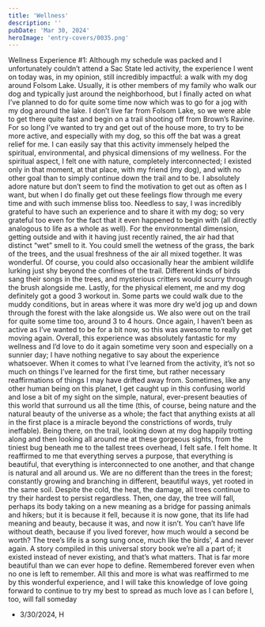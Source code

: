 ```yaml
---
title: 'Wellness'
description: ''
pubDate: 'Mar 30, 2024'
heroImage: 'entry-covers/0035.png'
---
```


Wellness Experience #1: Although my schedule was packed and I unfortunately couldn’t attend a Sac State led activity, the experience I went on today was, in my opinion, still incredibly impactful: a walk with my dog around Folsom Lake. Usually, it is other members of my family who walk our dog and typically just around the neighborhood, but I finally acted on what I’ve planned to do for quite some time now which was to go for a jog with my dog around the lake. I don’t live far from Folsom Lake, so we were able to get there quite fast and begin on a trail shooting off from Brown’s Ravine. For so long I’ve wanted to try and get out of the house more, to try to be more active, and especially with my dog, so this off the bat was a great relief for me. I can easily say that this activity immensely helped the spiritual, environmental, and physical dimensions of my wellness. For the spiritual aspect, I felt one with nature, completely interconnected; I existed only in that moment, at that place, with my friend (my dog), and with no other goal than to simply continue down the trail and to be. I absolutely adore nature but don’t seem to find the motivation to get out as often as I want, but when I do finally get out these feelings flow through me every time and with such immense bliss too. Needless to say, I was incredibly grateful to have such an experience and to share it with my dog; so very grateful too even for the fact that it even happened to begin with (all directly analogous to life as a whole as well). For the environmental dimension, getting outside and with it having just recently rained, the air had that distinct “wet” smell to it. You could smell the wetness of the grass, the bark of the trees, and the usual freshness of the air all mixed together. It was wonderful. Of course, you could also occasionally hear the ambient wildlife lurking just shy beyond the confines of the trail. Different kinds of birds sang their songs in the trees, and mysterious critters would scurry through the brush alongside me. Lastly, for the physical element, me and my dog definitely got a good 3 workout in. Some parts we could walk due to the muddy conditions, but in areas where it was more dry we’d jog up and down through the forest with the lake alongside us. We also were out on the trail for quite some time too, around 3 to 4 hours. Once again, I haven’t been as active as I’ve wanted to be for a bit now, so this was awesome to really get moving again. Overall, this experience was absolutely fantastic for my wellness and I’d love to do it again sometime very soon and especially on a sunnier day; I have nothing negative to say about the experience whatsoever. When it comes to what I’ve learned from the activity, it’s not so much on things I’ve learned for the first time, but rather necessary reaffirmations of things I may have drifted away from. Sometimes, like any other human being on this planet, I get caught up in this confusing world and lose a bit of my sight on the simple, natural, ever-present beauties of this world that surround us all the time (this, of course, being nature and the natural beauty of the universe as a whole; the fact that anything exists at all in the first place is a miracle beyond the constrictions of words, truly ineffable). Being there, on the trail, looking down at my dog happily trotting along and then looking all around me at these gorgeous sights, from the tiniest bug beneath me to the tallest trees overhead, I felt safe. I felt home. It reaffirmed to me that everything serves a purpose, that everything is beautiful, that everything is interconnected to one another, and that change is natural and all around us. We are no different than the trees in the forest; constantly growing and branching in different, beautiful ways, yet rooted in the same soil. Despite the cold, the heat, the damage, all trees continue to try their hardest to persist regardless. Then, one day, the tree will fall, perhaps its body taking on a new meaning as a bridge for passing animals and hikers; but it is because it fell, because it is now gone, that its life had meaning and beauty, because it was, and now it isn’t. You can’t have life without death, because if you lived forever, how much would a second be worth? The tree’s life is a song sung once, much like the birds’, 4 and never again. A story compiled in this universal story book we’re all a part of; it existed instead of never existing, and that’s what matters. That is far more beautiful than we can ever hope to define. Remembered forever even when no one is left to remember. All this and more is what was reaffirmed to me by this wonderful experience, and I will take this knowledge of love going forward to continue to try my best to spread as much love as I can before I, too, will fall someday
- 3/30/2024, H